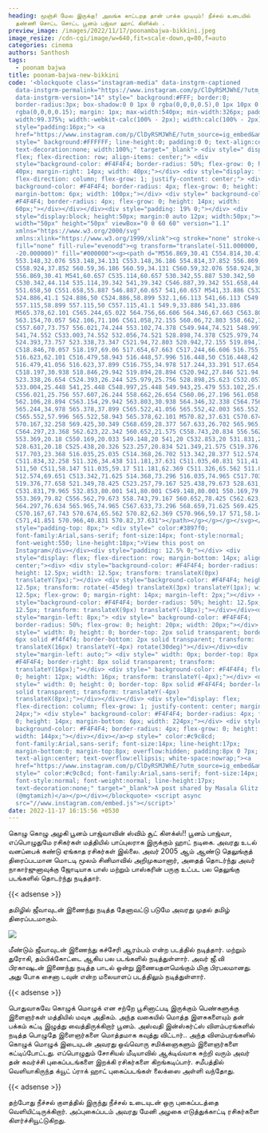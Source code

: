 ```yaml
---
heading: மூஞ்சி மேல இருக்கு! அவங்க காட்டறத தான் பாக்க முடியும்! நீச்சல் உடையில்
  தண்ணி சொட்ட சொட்ட பூனம் பஜ்வா ஹாட் கிளிக்ஸ் .
preview_image: /images/2022/11/17/poonambajwa-bikkini.jpeg
image_resize: /cdn-cgi/image/w=640,fit=scale-down,q=80,f=auto
categories: cinema
authors: Santhosh
tags:
  - poonam bajwa
title: poonam-bajwa-new-bikkini
code: '<blockquote class="instagram-media" data-instgrm-captioned
  data-instgrm-permalink="https://www.instagram.com/p/ClDyRSMJWhE/?utm_source=ig_embed&amp;utm_campaign=loading"
  data-instgrm-version="14" style=" background:#FFF; border:0;
  border-radius:3px; box-shadow:0 0 1px 0 rgba(0,0,0,0.5),0 1px 10px 0
  rgba(0,0,0,0.15); margin: 1px; max-width:540px; min-width:326px; padding:0;
  width:99.375%; width:-webkit-calc(100% - 2px); width:calc(100% - 2px);"><div
  style="padding:16px;"> <a
  href="https://www.instagram.com/p/ClDyRSMJWhE/?utm_source=ig_embed&amp;utm_campaign=loading"
  style=" background:#FFFFFF; line-height:0; padding:0 0; text-align:center;
  text-decoration:none; width:100%;" target="_blank"> <div style=" display:
  flex; flex-direction: row; align-items: center;"> <div
  style="background-color: #F4F4F4; border-radius: 50%; flex-grow: 0; height:
  40px; margin-right: 14px; width: 40px;"></div> <div style="display: flex;
  flex-direction: column; flex-grow: 1; justify-content: center;"> <div style="
  background-color: #F4F4F4; border-radius: 4px; flex-grow: 0; height: 14px;
  margin-bottom: 6px; width: 100px;"></div> <div style=" background-color:
  #F4F4F4; border-radius: 4px; flex-grow: 0; height: 14px; width:
  60px;"></div></div></div><div style="padding: 19% 0;"></div> <div
  style="display:block; height:50px; margin:0 auto 12px; width:50px;"><svg
  width="50px" height="50px" viewBox="0 0 60 60" version="1.1"
  xmlns="https://www.w3.org/2000/svg"
  xmlns:xlink="https://www.w3.org/1999/xlink"><g stroke="none" stroke-width="1"
  fill="none" fill-rule="evenodd"><g transform="translate(-511.000000,
  -20.000000)" fill="#000000"><g><path d="M556.869,30.41 C554.814,30.41
  553.148,32.076 553.148,34.131 C553.148,36.186 554.814,37.852 556.869,37.852
  C558.924,37.852 560.59,36.186 560.59,34.131 C560.59,32.076 558.924,30.41
  556.869,30.41 M541,60.657 C535.114,60.657 530.342,55.887 530.342,50
  C530.342,44.114 535.114,39.342 541,39.342 C546.887,39.342 551.658,44.114
  551.658,50 C551.658,55.887 546.887,60.657 541,60.657 M541,33.886 C532.1,33.886
  524.886,41.1 524.886,50 C524.886,58.899 532.1,66.113 541,66.113 C549.9,66.113
  557.115,58.899 557.115,50 C557.115,41.1 549.9,33.886 541,33.886
  M565.378,62.101 C565.244,65.022 564.756,66.606 564.346,67.663 C563.803,69.06
  563.154,70.057 562.106,71.106 C561.058,72.155 560.06,72.803 558.662,73.347
  C557.607,73.757 556.021,74.244 553.102,74.378 C549.944,74.521 548.997,74.552
  541,74.552 C533.003,74.552 532.056,74.521 528.898,74.378 C525.979,74.244
  524.393,73.757 523.338,73.347 C521.94,72.803 520.942,72.155 519.894,71.106
  C518.846,70.057 518.197,69.06 517.654,67.663 C517.244,66.606 516.755,65.022
  516.623,62.101 C516.479,58.943 516.448,57.996 516.448,50 C516.448,42.003
  516.479,41.056 516.623,37.899 C516.755,34.978 517.244,33.391 517.654,32.338
  C518.197,30.938 518.846,29.942 519.894,28.894 C520.942,27.846 521.94,27.196
  523.338,26.654 C524.393,26.244 525.979,25.756 528.898,25.623 C532.057,25.479
  533.004,25.448 541,25.448 C548.997,25.448 549.943,25.479 553.102,25.623
  C556.021,25.756 557.607,26.244 558.662,26.654 C560.06,27.196 561.058,27.846
  562.106,28.894 C563.154,29.942 563.803,30.938 564.346,32.338 C564.756,33.391
  565.244,34.978 565.378,37.899 C565.522,41.056 565.552,42.003 565.552,50
  C565.552,57.996 565.522,58.943 565.378,62.101 M570.82,37.631 C570.674,34.438
  570.167,32.258 569.425,30.349 C568.659,28.377 567.633,26.702 565.965,25.035
  C564.297,23.368 562.623,22.342 560.652,21.575 C558.743,20.834 556.562,20.326
  553.369,20.18 C550.169,20.033 549.148,20 541,20 C532.853,20 531.831,20.033
  528.631,20.18 C525.438,20.326 523.257,20.834 521.349,21.575 C519.376,22.342
  517.703,23.368 516.035,25.035 C514.368,26.702 513.342,28.377 512.574,30.349
  C511.834,32.258 511.326,34.438 511.181,37.631 C511.035,40.831 511,41.851
  511,50 C511,58.147 511.035,59.17 511.181,62.369 C511.326,65.562 511.834,67.743
  512.574,69.651 C513.342,71.625 514.368,73.296 516.035,74.965 C517.703,76.634
  519.376,77.658 521.349,78.425 C523.257,79.167 525.438,79.673 528.631,79.82
  C531.831,79.965 532.853,80.001 541,80.001 C549.148,80.001 550.169,79.965
  553.369,79.82 C556.562,79.673 558.743,79.167 560.652,78.425 C562.623,77.658
  564.297,76.634 565.965,74.965 C567.633,73.296 568.659,71.625 569.425,69.651
  C570.167,67.743 570.674,65.562 570.82,62.369 C570.966,59.17 571,58.147 571,50
  C571,41.851 570.966,40.831 570.82,37.631"></path></g></g></g></svg></div><div
  style="padding-top: 8px;"> <div style=" color:#3897f0;
  font-family:Arial,sans-serif; font-size:14px; font-style:normal;
  font-weight:550; line-height:18px;">View this post on
  Instagram</div></div><div style="padding: 12.5% 0;"></div> <div
  style="display: flex; flex-direction: row; margin-bottom: 14px; align-items:
  center;"><div> <div style="background-color: #F4F4F4; border-radius: 50%;
  height: 12.5px; width: 12.5px; transform: translateX(0px)
  translateY(7px);"></div> <div style="background-color: #F4F4F4; height:
  12.5px; transform: rotate(-45deg) translateX(3px) translateY(1px); width:
  12.5px; flex-grow: 0; margin-right: 14px; margin-left: 2px;"></div> <div
  style="background-color: #F4F4F4; border-radius: 50%; height: 12.5px; width:
  12.5px; transform: translateX(9px) translateY(-18px);"></div></div><div
  style="margin-left: 8px;"> <div style=" background-color: #F4F4F4;
  border-radius: 50%; flex-grow: 0; height: 20px; width: 20px;"></div> <div
  style=" width: 0; height: 0; border-top: 2px solid transparent; border-left:
  6px solid #f4f4f4; border-bottom: 2px solid transparent; transform:
  translateX(16px) translateY(-4px) rotate(30deg)"></div></div><div
  style="margin-left: auto;"> <div style=" width: 0px; border-top: 8px solid
  #F4F4F4; border-right: 8px solid transparent; transform:
  translateY(16px);"></div> <div style=" background-color: #F4F4F4; flex-grow:
  0; height: 12px; width: 16px; transform: translateY(-4px);"></div> <div
  style=" width: 0; height: 0; border-top: 8px solid #F4F4F4; border-left: 8px
  solid transparent; transform: translateY(-4px)
  translateX(8px);"></div></div></div> <div style="display: flex;
  flex-direction: column; flex-grow: 1; justify-content: center; margin-bottom:
  24px;"> <div style=" background-color: #F4F4F4; border-radius: 4px; flex-grow:
  0; height: 14px; margin-bottom: 6px; width: 224px;"></div> <div style="
  background-color: #F4F4F4; border-radius: 4px; flex-grow: 0; height: 14px;
  width: 144px;"></div></div></a><p style=" color:#c9c8cd;
  font-family:Arial,sans-serif; font-size:14px; line-height:17px;
  margin-bottom:0; margin-top:8px; overflow:hidden; padding:8px 0 7px;
  text-align:center; text-overflow:ellipsis; white-space:nowrap;"><a
  href="https://www.instagram.com/p/ClDyRSMJWhE/?utm_source=ig_embed&amp;utm_campaign=loading"
  style=" color:#c9c8cd; font-family:Arial,sans-serif; font-size:14px;
  font-style:normal; font-weight:normal; line-height:17px;
  text-decoration:none;" target="_blank">A post shared by Masala Glitz
  (@mgtamizh)</a></p></div></blockquote> <script async
  src="//www.instagram.com/embed.js"></script>'
date: 2022-11-17 16:15:56 +0530
---
```

கொழு கொழு அழகி பூனம் பாஜ்வாவின் ஸ்விம் சூட் கிளக்ஸ்!!
பூனம் பாஜ்வா, எப்பொழுதுமே ரசிகர்கள் மத்தியில் பாப்புலராக இருக்கும் ஹாட் நடிகை. அவரது உடல் வனப்பைக் கண்டு ஏங்காத ரசிகர்கள் இல்லை. அவர் 2005 ஆம் ஆண்டு தெலுங்குத் திரைப்படமான மொடடி மூலம் சினிமாவில் அறிமுகமானார், அதைத் தொடர்ந்து அவர் நாகார்ஜுனாவுக்கு ஜோடியாக பாஸ் மற்றும் பாஸ்கரின் பருகு உட்பட பல தெலுங்கு படங்களில் தொடர்ந்து நடித்தார். 

{{< adsense >}}


தமிழில் ஜீவாவுடன் இணைந்து நடித்த தேனாவட்டு படுமே அவரது முதல் தமிழ் திரைப்படமாகும். 

![](/images/2022/11/17/poonam-bajwa-new-bikkini.jpeg)

மீண்டும் ஜீவாவுடன் இணைந்து கச்சேரி ஆரம்பம் என்ற படத்தில் நடித்தார். மற்றும் துரோகி, தம்பிக்கோட்டை ஆகிய பல படங்களில் நடித்துள்ளார். அவர் ஜீ.வி பிரகாஷுடன் இணைந்து நடித்த பாடல் ஒன்று இணையதளமெங்கும் மிகு பிரபலமானது. அது போக சைனா டவுன் என்ற மலையாளப் படத்திலும் நடித்துள்ளார்.

{{< adsense >}}


பொதுவாகவே கொழுக் மொழுக் என சற்றே பூசினாட்படி இருக்கும் பெண்களுக்கு இளைஞர்கள் மத்தியில் மவுசு அதிகம். அந்த வகையில் மொத்த இளசுகளையும் தன் பக்கம் கட்டி இழுத்து வைத்திருக்கிறார் பூனம்.  அஸ்வதி இன்ஸ்கர்ட்ஸ் விளம்பரங்களில் நடித்த பொழுதே இளைஞர்களை மொத்தமாக கவுத்து விட்டார்..‌ அந்த விளம்பரங்களில் கொழுக் மொழுக் இடையுடன் அவரது ஒவ்வொரு சமிக்ஞைகளும் இளைஞர்களை கட்டிப்போட்டது.
எப்பொழுதும் சோசியல் மீடியாவில் ஆக்டிவ்வாக சுற்றி வரும் அவர் தன் கவர்ச்சி புகைப்படங்களை இறக்கி ரசிகர்களை கிறங்கடிப்பார். சமீபத்தில் வெளியாகிருந்த க்யூட் ப்ராக் ஹாட் புகைப்படங்கள் லைக்ஸை அள்ளி வந்தோது.

{{< adsense >}}


தற்போது நீச்சல் குளத்தில் இருந்து நீச்சல் உடையுடன் ஒரு புகைப்படத்தை வெளியிட்டிருக்கிறார். அப்புகைப்படம் அவரது மேனி அழகை எடுத்துக்காட்டி ரசிகர்களை கிளர்ச்சியூட்டுகிறது.